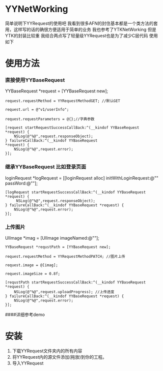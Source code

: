 # YYNetWorking

简单说明下YYRequest的使用吧 我看到很多AFN的封住基本都是一个类方法的套用，这样写的话的确很方便适用于简单的业务
我也参考了YTKNetWorking 但是YTK的封装比较重 我结合两点写了轻量级YYRequest也是为了减少C层代码 使用如下


# 使用方法

### 直接使用YYBaseRequest
YYBaseRequest *request = [YYBaseRequest new];

    request.requestMethod = YYRequestMethodGET; //默认GET
    
    request.url = @"v1/userInfo";
    
    request.requestParameters = @{};//字典参数
    
    [request startRequestSuccessCallBack:^(__kindof YYBaseRequest *request) {
        NSLog(@"%@",request.responseObject);
    } failureCallBack:^(__kindof YYBaseRequest 
    *request) {
        NSLog(@"%@",request.error);
	}];


### 继承YYBaseRequest  比如登录页面
loginRequest *logRequest = [[loginRequest alloc] initWithLoginRequest:@"" passWord:@""];

    [logRequest startRequestSuccessCallBack:^(__kindof YYBaseRequest *request) {
         NSLog(@"%@",request.responseObject);
    } failureCallBack:^(__kindof YYBaseRequest *request) {
        NSLog(@"%@",request.error);
    }];

### 上传图片 
UIImage *imag = [UIImage imageNamed:@""];

    YYBaseRequest *requstPath = [YYBaseRequest new];
    
    request.requestMethod = YYRequestMethodPATCH; //图片上传
    
    request.image = @[imag];
    
    request.imageSize = 0.8f;
    
    [requstPath startRequestSuccessCallBack:^(__kindof YYBaseRequest *request) {
        NSLog(@"%@",request.uploadProgress); //上传进度
    } failureCallBack:^(__kindof YYBaseRequest *request) {
        NSLog(@"%@",request.error);
    }];

####详细参考demo

# 安装
1. 下载YYRequest文件夹内的所有内容
2. 将YYRequest内的源文件添加(拖放)到你的工程。
3. 导入YYRequest
